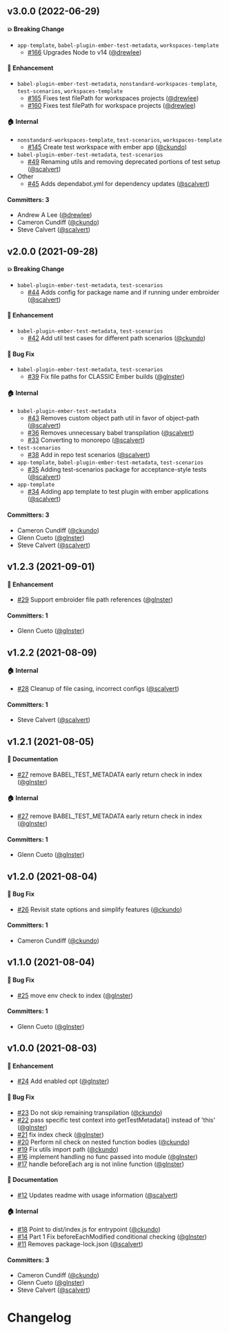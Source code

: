 ## v3.0.0 (2022-06-29)

#### :boom: Breaking Change
* `app-template`, `babel-plugin-ember-test-metadata`, `workspaces-template`
  * [#166](https://github.com/babel-plugin-ember-test-metadata/babel-plugin-ember-test-metadata/pull/166) Upgrades Node to v14 ([@drewlee](https://github.com/drewlee))

#### :rocket: Enhancement
* `babel-plugin-ember-test-metadata`, `nonstandard-workspaces-template`, `test-scenarios`, `workspaces-template`
  * [#165](https://github.com/babel-plugin-ember-test-metadata/babel-plugin-ember-test-metadata/pull/165) Fixes test filePath for workspaces projects ([@drewlee](https://github.com/drewlee))
  * [#160](https://github.com/babel-plugin-ember-test-metadata/babel-plugin-ember-test-metadata/pull/160) Fixes test filePath for workspace projects ([@drewlee](https://github.com/drewlee))

#### :house: Internal
* `nonstandard-workspaces-template`, `test-scenarios`, `workspaces-template`
  * [#145](https://github.com/babel-plugin-ember-test-metadata/babel-plugin-ember-test-metadata/pull/145) Create test workspace with ember app ([@ckundo](https://github.com/ckundo))
* `babel-plugin-ember-test-metadata`, `test-scenarios`
  * [#49](https://github.com/babel-plugin-ember-test-metadata/babel-plugin-ember-test-metadata/pull/49) Renaming utils and removing deprecated portions of test setup ([@scalvert](https://github.com/scalvert))
* Other
  * [#45](https://github.com/babel-plugin-ember-test-metadata/babel-plugin-ember-test-metadata/pull/45) Adds dependabot.yml for dependency updates ([@scalvert](https://github.com/scalvert))

#### Committers: 3
- Andrew A Lee ([@drewlee](https://github.com/drewlee))
- Cameron Cundiff ([@ckundo](https://github.com/ckundo))
- Steve Calvert ([@scalvert](https://github.com/scalvert))


## v2.0.0 (2021-09-28)

#### :boom: Breaking Change
* `babel-plugin-ember-test-metadata`, `test-scenarios`
  * [#44](https://github.com/babel-plugin-ember-test-metadata/babel-plugin-ember-test-metadata/pull/44) Adds config for package name and if running under embroider ([@scalvert](https://github.com/scalvert))

#### :rocket: Enhancement
* `babel-plugin-ember-test-metadata`, `test-scenarios`
  * [#42](https://github.com/babel-plugin-ember-test-metadata/babel-plugin-ember-test-metadata/pull/42) Add util test cases for different path scenarios ([@ckundo](https://github.com/ckundo))

#### :bug: Bug Fix
* `babel-plugin-ember-test-metadata`, `test-scenarios`
  * [#39](https://github.com/babel-plugin-ember-test-metadata/babel-plugin-ember-test-metadata/pull/39) Fix file paths for CLASSIC Ember builds ([@glnster](https://github.com/glnster))

#### :house: Internal
* `babel-plugin-ember-test-metadata`
  * [#43](https://github.com/babel-plugin-ember-test-metadata/babel-plugin-ember-test-metadata/pull/43) Removes custom object path util in favor of object-path ([@scalvert](https://github.com/scalvert))
  * [#36](https://github.com/babel-plugin-ember-test-metadata/babel-plugin-ember-test-metadata/pull/36) Removes unnecessary babel transpilation ([@scalvert](https://github.com/scalvert))
  * [#33](https://github.com/babel-plugin-ember-test-metadata/babel-plugin-ember-test-metadata/pull/33) Converting to monorepo ([@scalvert](https://github.com/scalvert))
* `test-scenarios`
  * [#38](https://github.com/babel-plugin-ember-test-metadata/babel-plugin-ember-test-metadata/pull/38) Add in repo test scenarios ([@scalvert](https://github.com/scalvert))
* `app-template`, `babel-plugin-ember-test-metadata`, `test-scenarios`
  * [#35](https://github.com/babel-plugin-ember-test-metadata/babel-plugin-ember-test-metadata/pull/35) Adding test-scenarios package for acceptance-style tests ([@scalvert](https://github.com/scalvert))
* `app-template`
  * [#34](https://github.com/babel-plugin-ember-test-metadata/babel-plugin-ember-test-metadata/pull/34) Adding app template to test plugin with ember applications ([@scalvert](https://github.com/scalvert))

#### Committers: 3
- Cameron Cundiff ([@ckundo](https://github.com/ckundo))
- Glenn Cueto ([@glnster](https://github.com/glnster))
- Steve Calvert ([@scalvert](https://github.com/scalvert))


## v1.2.3 (2021-09-01)

#### :rocket: Enhancement
* [#29](https://github.com/babel-plugin-ember-test-metadata/babel-plugin-ember-test-metadata/pull/29) Support embroider file path references ([@glnster](https://github.com/glnster))

#### Committers: 1
- Glenn Cueto ([@glnster](https://github.com/glnster))


## v1.2.2 (2021-08-09)

#### :house: Internal
* [#28](https://github.com/babel-plugin-ember-test-metadata/babel-plugin-ember-test-metadata/pull/28) Cleanup of file casing, incorrect configs ([@scalvert](https://github.com/scalvert))

#### Committers: 1
- Steve Calvert ([@scalvert](https://github.com/scalvert))


## v1.2.1 (2021-08-05)

#### :memo: Documentation
* [#27](https://github.com/babel-plugin-ember-test-metadata/babel-plugin-ember-test-metadata/pull/27) remove BABEL_TEST_METADATA early return check in index ([@glnster](https://github.com/glnster))

#### :house: Internal
* [#27](https://github.com/babel-plugin-ember-test-metadata/babel-plugin-ember-test-metadata/pull/27) remove BABEL_TEST_METADATA early return check in index ([@glnster](https://github.com/glnster))

#### Committers: 1
- Glenn Cueto ([@glnster](https://github.com/glnster))


## v1.2.0 (2021-08-04)

#### :bug: Bug Fix
* [#26](https://github.com/babel-plugin-ember-test-metadata/babel-plugin-ember-test-metadata/pull/26) Revisit state options and simplify features ([@ckundo](https://github.com/ckundo))

#### Committers: 1
- Cameron Cundiff ([@ckundo](https://github.com/ckundo))


## v1.1.0 (2021-08-04)

#### :bug: Bug Fix
* [#25](https://github.com/babel-plugin-ember-test-metadata/babel-plugin-ember-test-metadata/pull/25) move env check to index ([@glnster](https://github.com/glnster))

#### Committers: 1
- Glenn Cueto ([@glnster](https://github.com/glnster))


## v1.0.0 (2021-08-03)

#### :rocket: Enhancement
* [#24](https://github.com/babel-plugin-ember-test-metadata/babel-plugin-ember-test-metadata/pull/24) Add enabled opt ([@glnster](https://github.com/glnster))
#### :bug: Bug Fix
* [#23](https://github.com/babel-plugin-ember-test-metadata/babel-plugin-ember-test-metadata/pull/23) Do not skip remaining transpilation ([@ckundo](https://github.com/ckundo))
* [#22](https://github.com/babel-plugin-ember-test-metadata/babel-plugin-ember-test-metadata/pull/22) pass specific test context into getTestMetadata() instead of 'this' ([@glnster](https://github.com/glnster))
* [#21](https://github.com/babel-plugin-ember-test-metadata/babel-plugin-ember-test-metadata/pull/21) fix index check ([@glnster](https://github.com/glnster))
* [#20](https://github.com/babel-plugin-ember-test-metadata/babel-plugin-ember-test-metadata/pull/20) Perform nil check on nested function bodies ([@ckundo](https://github.com/ckundo))
* [#19](https://github.com/babel-plugin-ember-test-metadata/babel-plugin-ember-test-metadata/pull/19) Fix utils import path ([@ckundo](https://github.com/ckundo))
* [#16](https://github.com/babel-plugin-ember-test-metadata/babel-plugin-ember-test-metadata/pull/16) implement handling no func passed into module ([@glnster](https://github.com/glnster))
* [#17](https://github.com/babel-plugin-ember-test-metadata/babel-plugin-ember-test-metadata/pull/17) handle beforeEach arg is not inline function ([@glnster](https://github.com/glnster))
#### :memo: Documentation
* [#12](https://github.com/babel-plugin-ember-test-metadata/babel-plugin-ember-test-metadata/pull/12) Updates readme with usage information ([@scalvert](https://github.com/scalvert))
#### :house: Internal
* [#18](https://github.com/babel-plugin-ember-test-metadata/babel-plugin-ember-test-metadata/pull/18) Point to dist/index.js for entrypoint ([@ckundo](https://github.com/ckundo))
* [#14](https://github.com/babel-plugin-ember-test-metadata/babel-plugin-ember-test-metadata/pull/14) Part 1 Fix beforeEachModified conditional checking ([@glnster](https://github.com/glnster))
* [#11](https://github.com/babel-plugin-ember-test-metadata/babel-plugin-ember-test-metadata/pull/11) Removes package-lock.json ([@scalvert](https://github.com/scalvert))
#### Committers: 3
- Cameron Cundiff ([@ckundo](https://github.com/ckundo))
- Glenn Cueto ([@glnster](https://github.com/glnster))
- Steve Calvert ([@scalvert](https://github.com/scalvert))

# Changelog

